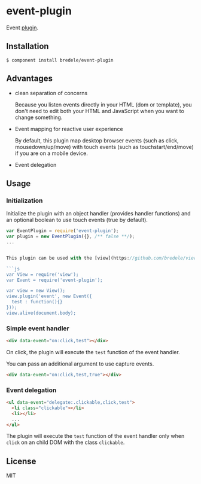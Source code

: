 # event-plugin

  Event [plugin](https://github.com/bredele/data-binding).

## Installation

    $ component install bredele/event-plugin


## Advantages

  - clean separation of concerns 

    Because you listen events directly in your HTML (dom or template), 
		you don't need to edit both your HTML and JavaScript when you want 
		to change something.

  - Event mapping for reactive user experience

    By default, this plugin map desktop browser events (such as click, 
		mousedown/up/move) with touch events (such as touchstart/end/move) 
		if you are on a mobile device.

  - Event delegation



## Usage

### Initialization

Initialize the plugin with an object handler (provides handler functions)
and an optional boolean to use touch events (true by default).

```js
var EventPlugin = require('event-plugin');
var plugin = new EventPlugin({}, /** false **/);
...


This plugin can be used with the [view](https://github.com/bredele/view) component.

```js
var View = require('view');
var Event = require('event-plugin');

var view = new View();
view.plugin('event', new Event({
  test : function(){}
}));
view.alive(document.body);

```


### Simple event handler

```html
<div data-event="on:click,test"></div>
```

On click, the plugin will execute the `test` function of
the event handler.

You can pass an additional argument to use capture events.

```html
<div data-event="on:click,test,true"></div>
```


### Event delegation

```html
<ul data-event="delegate:.clickable,click,test">
  <li class="clickable"></li>
  <li></li>
  ...
</ul>
```

The plugin will execute the `test` function of
the event handler only when `click` on an child DOM with the class `clickable`.


   

## License

  MIT
